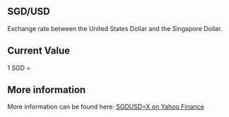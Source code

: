 ## SGD/USD

Exchange rate between the United States Dollar and the Singapore Dollar.

## Current Value

1 SGD = <Topic topic="finance/stock-exchange/currency/SGD/USD" decimals="3" unit="USD"/>

## More information

More information can be found here: [SGDUSD=X on Yahoo Finance](https://finance.yahoo.com/quote/SGDUSD=X/)
